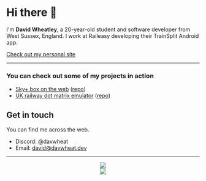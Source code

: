 # Hi there 👋

I'm **David Wheatley**, a 20-year-old student and software developer from West Sussex, England. I work at Raileasy developing their TrainSplit Android app.

[Check out my personal site](https://davwheat.dev/)

---

### You can check out some of my projects in action

- [Sky+ box on the web](https://sky-epg.davwheat.dev/) ([repo](https://github.com/davwheat/sky-plus-web-simulator))
- [UK railway dot matrix emulator](https://raildotmatrix.davwheat.dev/) ([repo](https://github.com/davwheat/uk-dot-matrix))

## Get in touch

You can find me across the web.

- Discord: @davwheat
- Email: [david@davwheat.dev](mailto:david@davwheat.dev)

----

<p align="center">
  <img src="https://github-readme-stats.vercel.app/api?username=davwheat&count_private=true&theme=dark&show_icons=true">
  <br/>
  <!-- I have NO CLUE why 'Smalltalk' is showing as ~90% of my code language... -->
  <img src="https://github-readme-stats.vercel.app/api/top-langs/?username=davwheat&layout=compact&hide=smalltalk&langs_count=6&theme=dark">
</p>

